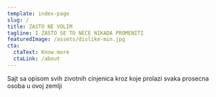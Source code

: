 ```yaml
---
template: index-page
slug: /
title: ZASTO NE VOLIM
tagline: I ZASTO SE TO NECE NIKADA PROMENITI
featuredImage: /assets/dislike-min.jpg
cta:
  ctaText: Know more
  ctaLink: /about
---
```

<!--StartFragment-->

Sajt sa opisom svih zivotnih cinjenica kroz koje prolazi svaka prosecna osoba u ovoj zemlji

<!--EndFragment-->